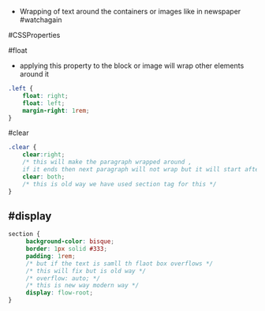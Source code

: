 - Wrapping of text around the containers or images like in newspaper
#watchagain

#CSSProperties 

#float
- applying this property to the block or image will wrap other elements around it
```css
.left {
	float: right;
    float: left;
    margin-right: 1rem;
}
```

#clear

```css
.clear {
    clear:right;
    /* this will make the paragraph wrapped around , 
    if it ends then next paragraph will not wrap but it will start after the float body */
    clear: both;
    /* this is old way we have used section tag for this */
}
```

#display 
- 
```css
section {
     background-color: bisque;
     border: 1px solid #333;
     padding: 1rem;
     /* but if the text is samll th flaot box overflows */
     /* this will fix but is old way */
     /* overflow: auto; */
     /* this is new way modern way */
     display: flow-root;
}
```
